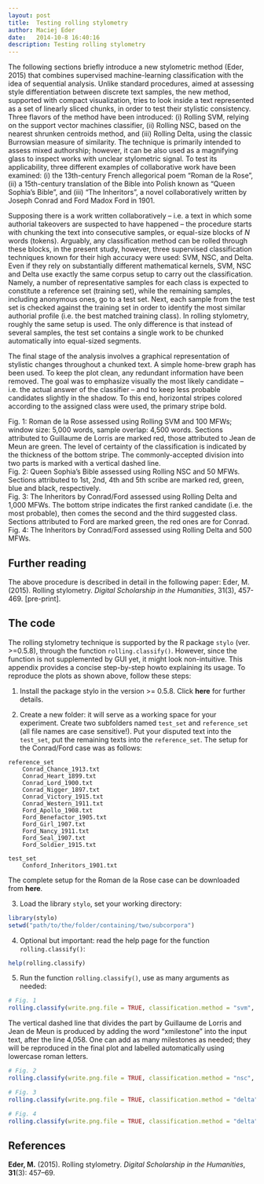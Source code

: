 ```yaml
---
layout: post
title:  Testing rolling stylometry
author: Maciej Eder
date:   2014-10-8 16:40:16
description: Testing rolling stylometry
---
```



The following sections briefly introduce a new stylometric method (Eder,
2015) that combines supervised machine-learning classification with the
idea of sequential analysis. Unlike standard procedures, aimed at
assessing style differentiation between discrete text samples, the new
method, supported with compact visualization, tries to look inside a
text represented as a set of linearly sliced chunks, in order to test
their stylistic consistency. Three flavors of the method have been
introduced: (i) Rolling SVM, relying on the support vector machines
classifier, (ii) Rolling NSC, based on the nearest shrunken centroids
method, and (iii) Rolling Delta, using the classic Burrowsian measure of
similarity. The technique is primarily intended to assess mixed
authorship; however, it can be also used as a magnifying glass to
inspect works with unclear stylometric signal. To test its
applicability, three different examples of collaborative work have been
examined: (i) the 13th-century French allegorical poem “Roman de la
Rose”, (ii) a 15th-century translation of the Bible into Polish known
as “Queen Sophia’s Bible”, and (iii) “The Inheritors”, a novel
collaboratively written by Joseph Conrad and Ford Madox Ford in 1901.

Supposing there is a work written collaboratively – i.e. a text in which
some authorial takeovers are suspected to have happened – the procedure
starts with chunking the text into consecutive samples, or equal-size
blocks of *N* words (tokens). Arguably, any classification method can be
rolled through these blocks, in the present study, however, three
supervised classification techniques known for their high accuracy were
used: SVM, NSC, and Delta. Even if they rely on substantially different
mathematical kernels, SVM, NSC and Delta use exactly the same corpus
setup to carry out the classification. Namely, a number of
representative samples for each class is expected to constitute a
reference set (training set), while the remaining samples, including
anonymous ones, go to a test set. Next, each sample from the test set is
checked against the training set in order to identify the most similar
authorial profile (i.e. the best matched training class). In rolling
stylometry, roughly the same setup is used. The only difference is that
instead of several samples, the test set contains a single work to be
chunked automatically into equal-sized segments.

The final stage of the analysis involves a graphical representation of
stylistic changes throughout a chunked text. A simple home-brew graph
has been used. To keep the plot clean, any redundant information have
been removed. The goal was to emphasize visually the most likely
candidate – i.e. the actual answer of the classifier – and to keep less
probable candidates slightly in the shadow. To this end, horizontal
stripes colored according to the assigned class were used, the primary
stripe bold.



<div class="img_row">
    <img class="col three left" src="{{ site.baseurl }}/assets/img/rolling-svm_100-features_5000-per-slice.png" alt="" title="example image"/>
</div>
<div class="col three caption">
    Fig. 1: Roman de
    la Rose assessed using Rolling SVM and 100 MFWs; window size: 5,000
    words, sample overlap: 4,500 words. Sections attributed to Guillaume de
    Lorris are marked red, those attributed to Jean de Meun are green. The
    level of certainty of the classification is indicated by the thickness
    of the bottom stripe. The commonly-accepted division into two parts is
    marked with a vertical dashed line.
</div>



<div class="img_row">
    <img class="col three left" src="{{ site.baseurl }}/assets/img/rolling-nsc_50-features_5000-per-slice_0-cullng.png" alt="" title="example image"/>
</div>
<div class="col three caption">
    Fig. 2:
    Queen Sophia’s Bible assessed using Rolling NSC and 50 MFWs. Sections
    attributed to 1st, 2nd, 4th and 5th scribe are marked red, green, blue
    and black, respectively.
</div>




<div class="img_row">
    <img class="col three left" src="{{ site.baseurl }}/assets/img/rolling-delta-CD_1000-features_5000-per-slice_no-sampling.png" alt="" title="example image"/>
</div>
<div class="col three caption">
    Fig. 3: The Inheritors by Conrad/Ford assessed using Rolling Delta and
    1,000 MFWs. The bottom stripe indicates the first ranked candidate
    (i.e. the most probable), then comes the second and the third suggested
    class. Sections attributed to Ford are marked green, the red ones are
    for Conrad.
</div>



<div class="img_row">
    <img class="col three left" src="{{ site.baseurl }}/assets/img/rolling-delta-CD_500-features_5000-per-slice_no-sampling.png" alt="" title="example image"/>
</div>
<div class="col three caption">
    Fig. 4: The Inheritors by Conrad/Ford assessed using Rolling Delta and 500 MFWs.
</div>





## Further reading

The above procedure is described in detail in the following paper: Eder,
M. (2015). Rolling stylometry. _Digital Scholarship in the Humanities_,
31(3), 457-469. \[pre-print\].




## The code

The rolling stylometry technique is supported by the R package `stylo`
(ver. \>=0.5.8), through the function `rolling.classify()`. However,
since the function is not supplemented by GUI yet, it might look
non-intuitive. This appendix provides a concise step-by-step howto
explaining its usage. To reproduce the plots as shown above, follow
these steps:

1.  Install the package stylo in the version \>= 0.5.8. Click **here**
    for further details.

2.  Create a new folder: it will serve as a working space for your
    experiment. Create two subfolders named `test_set` and
    `reference_set` (all file names are case sensitive\!). Put your
    disputed text into the `test_set`, put the remaining texts into the
    `reference_set`. The setup for the Conrad/Ford case was as follows:

<!-- end list -->

    reference_set 
        Conrad_Chance_1913.txt 
        Conrad_Heart_1899.txt 
        Conrad_Lord_1900.txt 
        Conrad_Nigger_1897.txt 
        Conrad_Victory_1915.txt 
        Conrad_Western_1911.txt 
        Ford_Apollo_1908.txt 
        Ford_Benefactor_1905.txt 
        Ford_Girl_1907.txt 
        Ford_Nancy_1911.txt 
        Ford_Seal_1907.txt 
        Ford_Soldier_1915.txt 
    
    test_set 
        Conford_Inheritors_1901.txt 

The complete setup for the Roman de la Rose case can be downloaded from
**here**.

3.  Load the library `stylo`, set your working directory:

<!-- end list -->

``` r
library(stylo) 
setwd("path/to/the/folder/containing/two/subcorpora") 
```

4.  Optional but important: read the help page for the function
    `rolling.classify()`:

<!-- end list -->

``` r
help(rolling.classify) 
```

5.  Run the function `rolling.classify()`, use as many arguments as
    needed:

<!-- end list -->

``` r
# Fig. 1
rolling.classify(write.png.file = TRUE, classification.method = "svm", mfw=100, training.set.sampling = "normal.sampling", slice.size = 5000, slice.overlap = 4500) 
```

The vertical dashed line that divides the part by Guillaume de Lorris
and Jean de Meun is produced by adding the word “xmilestone” into the
input text, after the line 4,058. One can add as many milestones as
needed; they will be reproduced in the final plot and labelled
automatically using lowercase roman letters.

``` r
# Fig. 2
rolling.classify(write.png.file = TRUE, classification.method = "nsc", mfw=50, training.set.sampling = "normal.sampling", slice.size = 5000, slice.overlap = 4500) 

# Fig. 3
rolling.classify(write.png.file = TRUE, classification.method = "delta", mfw=1000) 

# Fig. 4
rolling.classify(write.png.file = TRUE, classification.method = "delta", mfw=500) 
```



## References


**Eder, M.** (2015). Rolling stylometry. *Digital Scholarship in the
Humanities*, **31**(3): 457–69.


